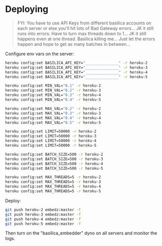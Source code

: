 # Deploying


> FYI: You have to use API Keys from different basilica accounts on each server or else you'll hit lots of Bad Gateway errors... JK it still runs into errors. Have to turn max threads down to 1... JK it still happens even at one thread. Basilica killing me... Just let the errors happen and hope to get as many batches in between...

Configure env vars on the server:

```sh
heroku config:set BASILICA_API_KEY="_______________" -r heroku-2
heroku config:set BASILICA_API_KEY="_______________" -r heroku-3
heroku config:set BASILICA_API_KEY="_______________" -r heroku-4
heroku config:set BASILICA_API_KEY="_______________" -r heroku-5

heroku config:set MIN_VAL="0.1" -r heroku-2
heroku config:set MIN_VAL="0.2" -r heroku-3
heroku config:set MIN_VAL="0.3" -r heroku-4
heroku config:set MIN_VAL="0.4" -r heroku-5

heroku config:set MAX_VAL="0.2" -r heroku-2
heroku config:set MAX_VAL="0.3" -r heroku-3
heroku config:set MAX_VAL="0.4" -r heroku-4
heroku config:set MAX_VAL="0.5" -r heroku-5

heroku config:set LIMIT=50000 -r heroku-2
heroku config:set LIMIT=50000 -r heroku-3
heroku config:set LIMIT=50000 -r heroku-4
heroku config:set LIMIT=50000 -r heroku-5

heroku config:set BATCH_SIZE=500 -r heroku-2
heroku config:set BATCH_SIZE=500 -r heroku-3
heroku config:set BATCH_SIZE=500 -r heroku-4
heroku config:set BATCH_SIZE=500 -r heroku-5

heroku config:set MAX_THREADS=5 -r heroku-2
heroku config:set MAX_THREADS=5 -r heroku-3
heroku config:set MAX_THREADS=5 -r heroku-4
heroku config:set MAX_THREADS=5 -r heroku-5
```

Deploy:

```sh
git push heroku-2 embedz:master -f
git push heroku-3 embedz:master -f
git push heroku-4 embedz:master -f
git push heroku-5 embedz:master -f
```

Then turn on the "basilica_embedder" dyno on all servers and monitor the logs.

